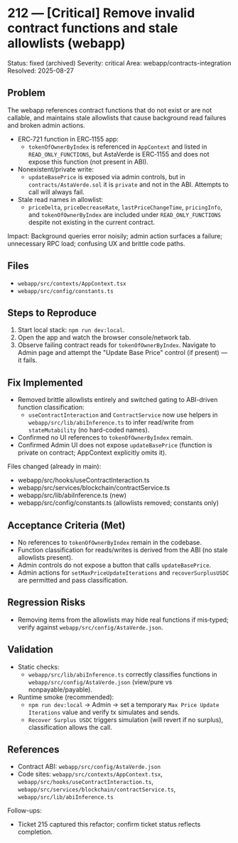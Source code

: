 # 212 — [Critical] Remove invalid contract functions and stale allowlists (webapp)

Status: fixed (archived)
Severity: critical
Area: webapp/contracts-integration
Resolved: 2025-08-27

## Problem

The webapp references contract functions that do not exist or are not callable, and maintains stale allowlists that cause background read failures and broken admin actions.

- ERC‑721 function in ERC‑1155 app:
    - `tokenOfOwnerByIndex` is referenced in `AppContext` and listed in `READ_ONLY_FUNCTIONS`, but AstaVerde is ERC‑1155 and does not expose this function (not present in ABI).
- Nonexistent/private write:
    - `updateBasePrice` is exposed via admin controls, but in `contracts/AstaVerde.sol` it is `private` and not in the ABI. Attempts to call will always fail.
- Stale read names in allowlist:
    - `priceDelta`, `priceDecreaseRate`, `lastPriceChangeTime`, `pricingInfo`, and `tokenOfOwnerByIndex` are included under `READ_ONLY_FUNCTIONS` despite not existing in the current contract.

Impact: Background queries error noisily; admin action surfaces a failure; unnecessary RPC load; confusing UX and brittle code paths.

## Files

- `webapp/src/contexts/AppContext.tsx`
- `webapp/src/config/constants.ts`

## Steps to Reproduce

1. Start local stack: `npm run dev:local`.
2. Open the app and watch the browser console/network tab.
3. Observe failing contract reads for `tokenOfOwnerByIndex`. Navigate to Admin page and attempt the "Update Base Price" control (if present) — it fails.

## Fix Implemented

- Removed brittle allowlists entirely and switched gating to ABI-driven function classification:
    - `useContractInteraction` and `ContractService` now use helpers in `webapp/src/lib/abiInference.ts` to infer read/write from `stateMutability` (no hard-coded names).
- Confirmed no UI references to `tokenOfOwnerByIndex` remain.
- Confirmed Admin UI does not expose `updateBasePrice` (function is private on contract; AppContext explicitly omits it).

Files changed (already in main):

- webapp/src/hooks/useContractInteraction.ts
- webapp/src/services/blockchain/contractService.ts
- webapp/src/lib/abiInference.ts (new)
- webapp/src/config/constants.ts (allowlists removed; constants only)

## Acceptance Criteria (Met)

- No references to `tokenOfOwnerByIndex` remain in the codebase.
- Function classification for reads/writes is derived from the ABI (no stale allowlists present).
- Admin controls do not expose a button that calls `updateBasePrice`.
- Admin actions for `setMaxPriceUpdateIterations` and `recoverSurplusUSDC` are permitted and pass classification.

## Regression Risks

- Removing items from the allowlists may hide real functions if mis‑typed; verify against `webapp/src/config/AstaVerde.json`.

## Validation

- Static checks:
    - `webapp/src/lib/abiInference.ts` correctly classifies functions in `webapp/src/config/AstaVerde.json` (view/pure vs nonpayable/payable).
- Runtime smoke (recommended):
    - `npm run dev:local` → Admin → set a temporary `Max Price Update Iterations` value and verify tx simulates and sends.
    - `Recover Surplus USDC` triggers simulation (will revert if no surplus), classification allows the call.

## References

- Contract ABI: `webapp/src/config/AstaVerde.json`
- Code sites: `webapp/src/contexts/AppContext.tsx`, `webapp/src/hooks/useContractInteraction.ts`, `webapp/src/services/blockchain/contractService.ts`, `webapp/src/lib/abiInference.ts`

Follow-ups:

- Ticket 215 captured this refactor; confirm ticket status reflects completion.

